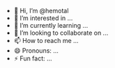 - 👋 Hi, I’m @hemotal
- 👀 I’m interested in ...
- 🌱 I’m currently learning ...
- 💞️ I’m looking to collaborate on ...
- 📫 How to reach me ...
- 😄 Pronouns: ...
- ⚡ Fun fact: ...

<!---
hemotal/hemotal is a ✨ special ✨ repository because its `README.md` (this file) appears on your GitHub profile.
You can click the Preview link to take a look at your changes.
--->
